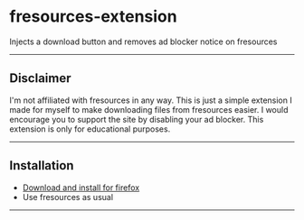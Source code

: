 # fresources-extension

Injects a download button and removes ad blocker notice on fresources

---

## Disclaimer

I'm not affiliated with fresources in any way. This is just a simple extension I made for myself to make downloading files from fresources easier. I would encourage you to support the site by disabling your ad blocker. This extension is only for educational purposes.

---

## Installation

- [Download and install for firefox](https://github.com/dvishal485/fresources-extension/releases/download/v1.1.1/fresources-1.1.1.xpi)
- Use fresources as usual

---
